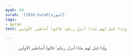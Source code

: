 ```yaml
---
ayah: 24
surah: '[[016-Surah|سورة]]'
tags:
- quran
text: وإذا قيل لهم ماذا أنزل ربكم ۙ قالوا أساطير الأولين

---
```

> وإذا قيل لهم ماذا أنزل ربكم ۙ قالوا أساطير الأولين
